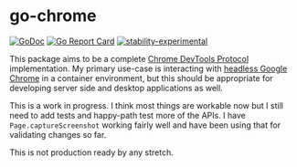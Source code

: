 # go-chrome

[![GoDoc](https://godoc.org/github.com/mkenney/go-chrome?status.svg)](https://godoc.org/github.com/mkenney/go-chrome)
[![Go Report Card](https://goreportcard.com/badge/github.com/mkenney/go-chrome)](https://goreportcard.com/report/github.com/mkenney/go-chrome) [![stability-experimental](https://img.shields.io/badge/stability-experimental-orange.svg)](https://github.com/mkenney/go-chrome)

This package aims to be a complete [Chrome DevTools Protocol](https://chromedevtools.github.io/devtools-protocol/) implementation. My primary use-case is interacting with [headless Google Chrome](https://developers.google.com/web/updates/2017/04/headless-chrome) in a container environment, but this should be appropriate for developing server side and desktop applications as well.

This is a work in progress. I think most things are workable now but I still need to add tests and happy-path test more of the APIs. I have `Page.captureScreenshot` working fairly well and have been using that for validating changes so far.

This is not production ready by any stretch.
